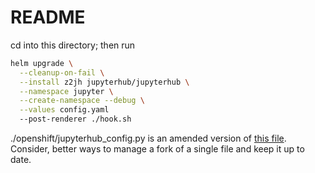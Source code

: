 # README

cd into this directory; then run

```bash
helm upgrade \
  --cleanup-on-fail \
  --install z2jh jupyterhub/jupyterhub \
  --namespace jupyter \
  --create-namespace --debug \
  --values config.yaml
  --post-renderer ./hook.sh
```

./openshift/jupyterhub_config.py is an amended version of [this file](<https://github.com/jupyterhub/zero-to-jupyterhub-k8s/blob/main/jupyterhub/files/hub/jupyterhub_config.py>). Consider, better ways to manage a fork of a single file and keep it up to date.
